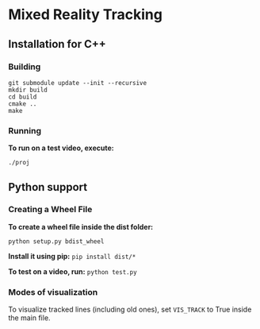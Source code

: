 # Mixed Reality Tracking

## Installation for C++

### Building

```
git submodule update --init --recursive
mkdir build
cd build
cmake ..
make
```

### Running

**To run on a test video, execute:**

`
./proj
`

## Python support

### Creating a Wheel File

**To create a wheel file inside the dist folder:**

`
python setup.py bdist_wheel
`

**Install it using pip:**
`
pip install dist/*
`

**To test on a video, run:**
`
python test.py
`

### Modes of visualization

To visualize tracked lines (including old ones), set `VIS_TRACK` to True inside the main file.
